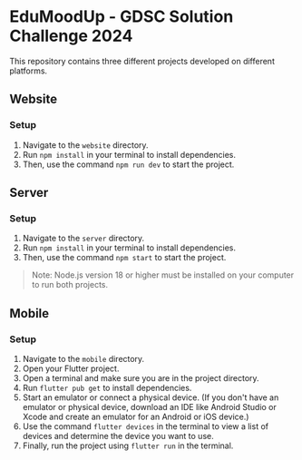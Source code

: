 # EduMoodUp - GDSC Solution Challenge 2024

This repository contains three different projects developed on different platforms.

## Website

### Setup
1. Navigate to the `website` directory.
2. Run `npm install` in your terminal to install dependencies.
3. Then, use the command `npm run dev` to start the project.

## Server

### Setup
1. Navigate to the `server` directory.
2. Run `npm install` in your terminal to install dependencies.
3. Then, use the command `npm start` to start the project.

> Note: Node.js version 18 or higher must be installed on your computer to run both projects.

## Mobile

### Setup
1. Navigate to the `mobile` directory.
2. Open your Flutter project.
3. Open a terminal and make sure you are in the project directory.
4. Run `flutter pub get` to install dependencies.
5. Start an emulator or connect a physical device. (If you don't have an emulator or physical device, download an IDE like Android Studio or Xcode and create an emulator for an Android or iOS device.)
6. Use the command `flutter devices` in the terminal to view a list of devices and determine the device you want to use.
7. Finally, run the project using `flutter run` in the terminal.

